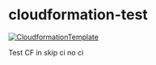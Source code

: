 # cloudformation-test

[![CloudformationTemplate](https://github.com/destroy0675/cloudformation-test/actions/workflows/cloudformation.yml/badge.svg)](https://github.com/destroy0675/cloudformation-test/actions/workflows/cloudformation.yml)

Test CF in skip ci no ci

